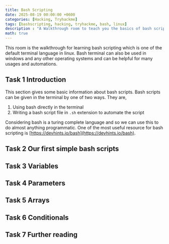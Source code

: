 ```yaml
---
title: Bash Scripting
date: 2025-08-19 00:00:00 +0600
categories: [Hacking, Tryhackme]
tags: [bashscripting, hacking, tryhackme, bash, linux]
description : "A Walkthrough room to teach you the basics of bash scripting"
math: true
---
```

This room is the walkthrough for learning bash scripting which is one of the default terminal language in linux. Bash terminal can also be used in windows and any other operating systems and can be helpful for many usages and automations. 

## Task 1 Introduction
This section gives some basic information about bash scripts. Bash scripts can be given in the terminal by one of two ways. They are, 

1. Using bash directly in the terminal
2. Writing a bash script file in `.sh` extension to automate the script

Considering bash is a turing complete language and so we can use this to do almost anything programmatic. One of the most useful resource for bash scripting is [https://devhints.io/bash](https://devhints.io/bash).

## Task 2 Our first simple bash scripts


## Task 3 Variables


## Task 4 Parameters


## Task 5 Arrays


## Task 6 Conditionals


## Task 7 Further reading